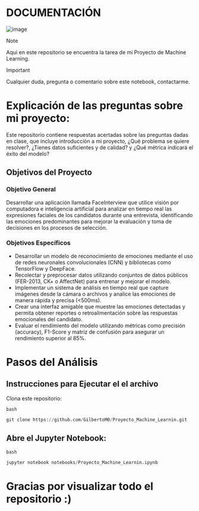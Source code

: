 # DOCUMENTACIÓN
![image](https://github.com/user-attachments/assets/ed17dd37-4870-465f-b949-bdc3ed4299d7)

> [!NOTE]
> Aqui en este repositorio se encuentra la tarea de mi Proyecto de Machine Learning.

> [!Important]
> Cualquier duda, pregunta o comentario sobre este notebook, contactarme.

# Explicación de las preguntas sobre mi proyecto:
Este repositorio contiene respuestas acertadas sobre las preguntas dadas en clase, que incluye introducción a mi proyecto, ¿Qué problema se quiere resolver?, ¿Tienes datos suficientes y de calidad?
y ¿Qué métrica indicará el éxito del modelo?

## Objetivos del Proyecto
### Objetivo General
Desarrollar una aplicación llamada FaceInterview que utilice visión por computadora e inteligencia artificial para analizar en tiempo real las expresiones faciales de los candidatos durante una entrevista, identificando las emociones predominantes para mejorar la evaluación y toma de decisiones en los procesos de selección.

### Objetivos Específicos
- Desarrollar un modelo de reconocimiento de emociones mediante el uso de redes neuronales convolucionales (CNN) y bibliotecas como TensorFlow y DeepFace.
- Recolectar y preprocesar datos utilizando conjuntos de datos públicos (FER-2013, CK+ o AffectNet) para entrenar y mejorar el modelo.
- Implementar un sistema de análisis en tiempo real que capture imágenes desde la cámara o archivos y analice las emociones de manera rápida y precisa (<500ms).
- Crear una interfaz amigable que muestre las emociones detectadas y permita obtener reportes o retroalimentación sobre las respuestas emocionales del candidato.
- Evaluar el rendimiento del modelo utilizando métricas como precisión (accuracy), F1-Score y matriz de confusión para asegurar un rendimiento superior al 85%.

# Pasos del Análisis
## Instrucciones para Ejecutar el el archivo
Clona este repositorio:

`bash`
```python
git clone https://github.com/GilbertoM0/Proyecto_Machine_Learnin.git
```

## Abre el Jupyter Notebook:
`bash`
```python
jupyter notebook notebooks/Proyecto_Machine_Learnin.ipynb
```

# Gracias por visualizar todo el repositorio :)
